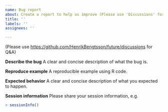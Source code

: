 ```yaml
---
name: Bug report
about: Create a report to help us improve (Please use 'Discussions' for Q&A)
title: ''
labels: ''
assignees: ''

---
```

(Please use <https://github.com/HenrikBengtsson/future/discussions> for Q&A)

**Describe the bug**
A clear and concise description of what the bug is.  

**Reproduce example**
A reproducible example using R code.

**Expected behavior**
A clear and concise description of what you expected to happen.

**Session information**
Please share your session information, e.g.

```r
> sessionInfo()
```
